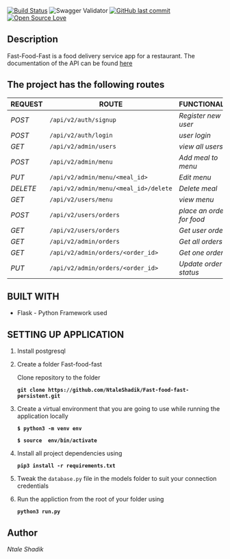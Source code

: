 [![Build Status](https://travis-ci.org/Nta1e/fast-food-fast-persistent.svg?branch=develop)](https://travis-ci.org/Nta1e/fast-food-fast-persistent)
![Swagger Validator](https://img.shields.io/swagger/valid/2.0/https/raw.githubusercontent.com/OAI/OpenAPI-Specification/master/examples/v2.0/json/petstore-expanded.json.svg)
[![GitHub last commit](https://img.shields.io/github/last-commit/NtaleShadik/fast-food-fast-c3/develop.svg)](https://shields.io/#/examples/other)
[![Open Source Love](https://badges.frapsoft.com/os/v2/open-source.svg?v=103)](https://shields.io/#/examples/other)
## Description
Fast-Food-Fast is a food delivery service app for a restaurant.
The documentation of the API can be found [here](https://ntale--v2.herokuapp.com)

## The project has the following routes

| REQUEST | ROUTE | FUNCTIONALITY |
| ------- | ----- | ------------- |
| *POST* | ```/api/v2/auth/signup``` | _Register new user_|
| *POST* | ```/api/v2/auth/login``` | _user login_|
| *GET* | ```/api/v2/admin/users``` | _view all users_|
| *POST* | ```/api/v2/admin/menu``` | _Add meal to menu_|
| *PUT* | ```/api/v2/admin/menu/<meal_id>``` | _Edit menu_|
| *DELETE* | ```/api/v2/admin/menu/<meal_id>/delete``` | _Delete meal_ |
| *GET* | ```/api/v2/users/menu``` | _view menu_|
| *POST* | ```/api/v2/users/orders``` | _place an order for food_|
| *GET* | ```/api/v2/users/orders``` | _Get user orders_|
| *GET* | ```/api/v2/admin/orders``` | _Get all orders_|
| *GET* | ```/api/v2/admin/orders/<order_id>``` | _Get one order_|
| *PUT* | ```/api/v2/admin/orders/<order_id>``` | _Update order status_|

## BUILT WITH

* Flask - Python Framework used

## SETTING UP APPLICATION
1. Install postgresql

2. Create a folder Fast-food-fast

    Clone repository to the folder

    **```git clone https://github.com/NtaleShadik/Fast-food-fast-persistent.git```**

3. Create a virtual environment that you are going to use while running the application locally

    **```$ python3 -m venv env```**

    **```$ source  env/bin/activate```**

4. Install all project dependencies using

    **```pip3 install -r requirements.txt```**

5. Tweak the ```database.py``` file in the models folder to suit your connection credentials

6. Run the appliction from the root of your folder using

    **```python3 run.py```**

## Author

*Ntale Shadik*


